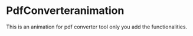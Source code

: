 # PdfConverteranimation
This is an animation for pdf converter tool only you add the functionalities.

